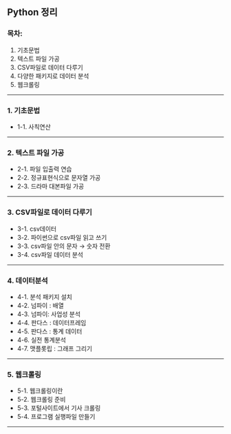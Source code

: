 ## Python 정리

### 목차:
  1. 기초문법
  2. 텍스트 파일 가공
  3. CSV파일로 데이터 다루기
  4. 다양한 패키지로 데이터 분석
  5. 웹크롤링
  
---
### 1. 기초문법
  + 1-1. 사칙연산


---
### 2. 텍스트 파일 가공
  + 2-1. 파일 입출력 연습
  + 2-2. 정규표현식으로 문자열 가공
  + 2-3. 드라마 대본파일 가공

---
### 3. CSV파일로 데이터 다루기
  + 3-1. csv데이터 
  + 3-2. 파이썬으로 csv파일 읽고 쓰기
  + 3-3. csv파일 안의 문자 → 숫자 전환
  + 3-4. csv파일 데이터 분석

---
### 4. 데이터분석
  + 4-1. 분석 패키지 설치
  + 4-2. 넘파이 : 배열
  + 4-3. 넘파이: 사업성 분석
  + 4-4. 판다스 : 데이터프레임 
  + 4-5. 판다스 : 통계 데이터
  + 4-6. 실전 통계분석
  + 4-7. 맷플롯립 : 그래프 그리기

---
### 5. 웹크롤링
  + 5-1. 웹크롤링이란
  + 5-2. 웹크롤링 준비
  + 5-3. 포털사이트에서 기사 크롤링
  + 5-4. 프로그램 실행파일 만들기

---
<End>
  
